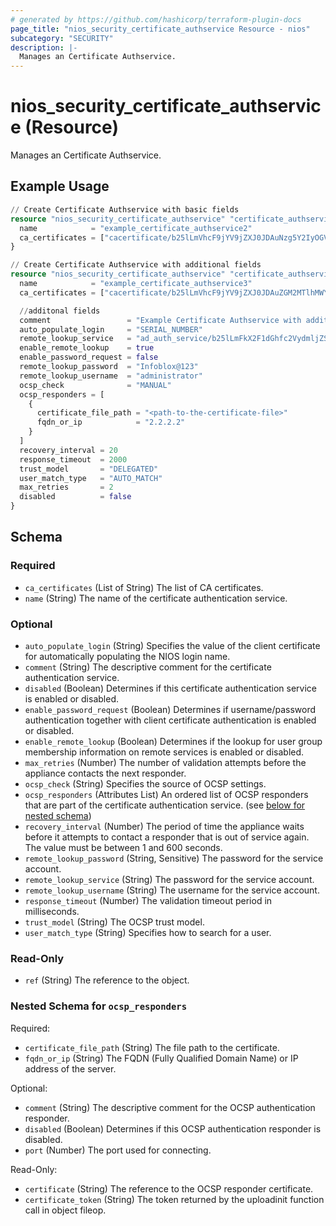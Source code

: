 ```yaml
---
# generated by https://github.com/hashicorp/terraform-plugin-docs
page_title: "nios_security_certificate_authservice Resource - nios"
subcategory: "SECURITY"
description: |-
  Manages an Certificate Authservice.
---
```


# nios_security_certificate_authservice (Resource)

Manages an Certificate Authservice.

## Example Usage

```terraform
// Create Certificate Authservice with basic fields
resource "nios_security_certificate_authservice" "certificate_authservice_with_basic_fields" {
  name            = "example_certificate_authservice2"
  ca_certificates = ["cacertificate/b25lLmVhcF9jYV9jZXJ0JDAuNzg5Y2IyOGVkZDgyMDE5MTYzODljOGQ5MGI2MTM4YmFlNDIxODY1YmY2YWZlMTdiMmEyNDRjNTIwNDRkMGQ3NWFiMGY0MGFjNTBmYzc3ZGMwM2YwOTI2NWRhNDRkYzllMjQ0OTBkZmMyMWEyOWVlYmIxODhlMDFlMWY5OGYwOTg:CN%3D%22ib-root-ca%22"]
}

// Create Certificate Authservice with additional fields
resource "nios_security_certificate_authservice" "certificate_authservice_with_additional_fields" {
  name            = "example_certificate_authservice3"
  ca_certificates = ["cacertificate/b25lLmVhcF9jYV9jZXJ0JDAuZGM2MTlhMWYyYmI0NGYwYjUzMWFiNzcwZjk1ZDQ0MDRhNWY2ODQxZGQxOTQ3Y2Q0YjcxMjU1YWU1MjY5MzM1MTRhMDljNWI5OTMwNmNhYzRiMjczY2JhN2NhODYwOWQ5ODY2YWYxYzU3NDdkNTVmNTFjZjM0ZGY4NzRmYTFjZWU:CN%3D%22ib-root-ca%22"]

  //additonal fields
  comment                 = "Example Certificate Authservice with additional fields"
  auto_populate_login     = "SERIAL_NUMBER"
  remote_lookup_service   = "ad_auth_service/b25lLmFkX2F1dGhfc2VydmljZSRhY3RpdmVfZGly:active_dir"
  enable_remote_lookup    = true
  enable_password_request = false
  remote_lookup_password  = "Infoblox@123"
  remote_lookup_username  = "administrator"
  ocsp_check              = "MANUAL"
  ocsp_responders = [
    {
      certificate_file_path = "<path-to-the-certificate-file>"
      fqdn_or_ip            = "2.2.2.2"
    }
  ]
  recovery_interval = 20
  response_timeout  = 2000
  trust_model       = "DELEGATED"
  user_match_type   = "AUTO_MATCH"
  max_retries       = 2
  disabled          = false
}
```

<!-- schema generated by tfplugindocs -->
## Schema

### Required

- `ca_certificates` (List of String) The list of CA certificates.
- `name` (String) The name of the certificate authentication service.

### Optional

- `auto_populate_login` (String) Specifies the value of the client certificate for automatically populating the NIOS login name.
- `comment` (String) The descriptive comment for the certificate authentication service.
- `disabled` (Boolean) Determines if this certificate authentication service is enabled or disabled.
- `enable_password_request` (Boolean) Determines if username/password authentication together with client certificate authentication is enabled or disabled.
- `enable_remote_lookup` (Boolean) Determines if the lookup for user group membership information on remote services is enabled or disabled.
- `max_retries` (Number) The number of validation attempts before the appliance contacts the next responder.
- `ocsp_check` (String) Specifies the source of OCSP settings.
- `ocsp_responders` (Attributes List) An ordered list of OCSP responders that are part of the certificate authentication service. (see [below for nested schema](#nestedatt--ocsp_responders))
- `recovery_interval` (Number) The period of time the appliance waits before it attempts to contact a responder that is out of service again. The value must be between 1 and 600 seconds.
- `remote_lookup_password` (String, Sensitive) The password for the service account.
- `remote_lookup_service` (String) The password for the service account.
- `remote_lookup_username` (String) The username for the service account.
- `response_timeout` (Number) The validation timeout period in milliseconds.
- `trust_model` (String) The OCSP trust model.
- `user_match_type` (String) Specifies how to search for a user.

### Read-Only

- `ref` (String) The reference to the object.

<a id="nestedatt--ocsp_responders"></a>
### Nested Schema for `ocsp_responders`

Required:

- `certificate_file_path` (String) The file path to the certificate.
- `fqdn_or_ip` (String) The FQDN (Fully Qualified Domain Name) or IP address of the server.

Optional:

- `comment` (String) The descriptive comment for the OCSP authentication responder.
- `disabled` (Boolean) Determines if this OCSP authentication responder is disabled.
- `port` (Number) The port used for connecting.

Read-Only:

- `certificate` (String) The reference to the OCSP responder certificate.
- `certificate_token` (String) The token returned by the uploadinit function call in object fileop.
